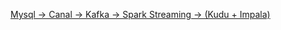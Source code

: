 
[ Mysql -> Canal -> Kafka -> Spark Streaming -> (Kudu + Impala)](http://luoo.oschina.io/2018/04/21/%E6%95%B0%E6%8D%AE%E5%B9%B3%E5%8F%B0%E5%BA%95%E5%B1%82%E9%93%BE%E8%B7%AF%E6%90%AD%E5%BB%BA/)
